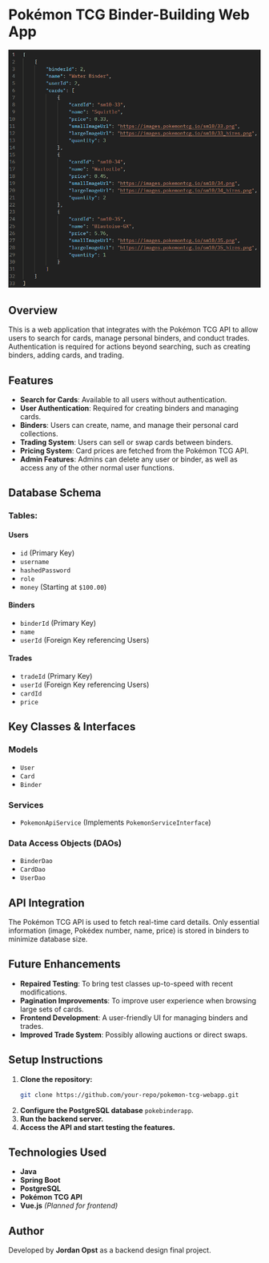 # Pokémon TCG Binder-Building Web App

![Example Binder View in JSON](docs/screenshots/Binder%20View.png)

## Overview
This is a web application that integrates with the Pokémon TCG API to allow users to search for cards, manage personal binders, and conduct trades. Authentication is required for actions beyond searching, such as creating binders, adding cards, and trading.

## Features
- **Search for Cards**: Available to all users without authentication.
- **User Authentication**: Required for creating binders and managing cards.
- **Binders**: Users can create, name, and manage their personal card collections.
- **Trading System**: Users can sell or swap cards between binders.
- **Pricing System**: Card prices are fetched from the Pokémon TCG API.
- **Admin Features**: Admins can delete any user or binder, as well as access any of the other normal user functions.

## Database Schema
### Tables:
#### Users
- `id` (Primary Key)
- `username`
- `hashedPassword`
- `role`
- `money` (Starting at `$100.00`)

#### Binders
- `binderId` (Primary Key)
- `name`
- `userId` (Foreign Key referencing Users)

#### Trades
- `tradeId` (Primary Key)
- `userId` (Foreign Key referencing Users)
- `cardId`
- `price`

## Key Classes & Interfaces
### Models
- `User`
- `Card`
- `Binder`

### Services
- `PokemonApiService` (Implements `PokemonServiceInterface`)

### Data Access Objects (DAOs)
- `BinderDao`
- `CardDao`
- `UserDao`

## API Integration
The Pokémon TCG API is used to fetch real-time card details. Only essential information (image, Pokédex number, name, price) is stored in binders to minimize database size.

## Future Enhancements
- **Repaired Testing**: To bring test classes up-to-speed with recent modifications.
- **Pagination Improvements**: To improve user experience when browsing large sets of cards.
- **Frontend Development**: A user-friendly UI for managing binders and trades.
- **Improved Trade System**: Possibly allowing auctions or direct swaps.

## Setup Instructions
1. **Clone the repository:**
   ```sh
   git clone https://github.com/your-repo/pokemon-tcg-webapp.git
   ```
2. **Configure the PostgreSQL database** `pokebinderapp`.
3. **Run the backend server.**
4. **Access the API and start testing the features.**

## Technologies Used
- **Java**
- **Spring Boot**
- **PostgreSQL**
- **Pokémon TCG API**
- **Vue.js** *(Planned for frontend)*

## Author
Developed by **Jordan Opst** as a backend design final project.

